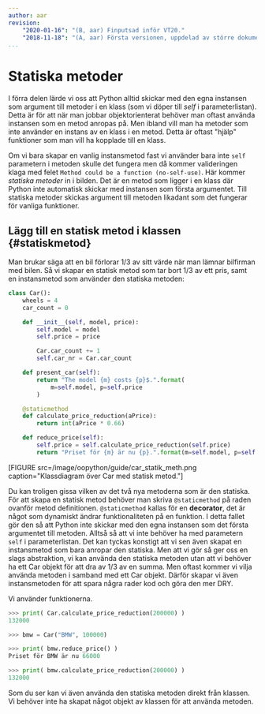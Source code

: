 ```yaml
---
author: aar
revision:
    "2020-01-16": "(B, aar) Finputsad inför VT20."
    "2018-11-18": "(A, aar) Första versionen, uppdelad av större dokument."
...
```

Statiska metoder
==================================

I förra delen lärde vi oss att Python alltid skickar med den egna instansen som argument till metoder i en klass (som vi döper till _self_ i parameterlistan). Detta är för att när man jobbar objektorienterat behöver man oftast använda instansen som en metod anropas på. Men ibland vill man ha metoder som inte använder en instans av en klass i en metod. Detta är oftast "hjälp" funktioner som man vill ha kopplade till en klass.

Om vi bara skapar en vanlig instansmetod fast vi använder bara inte `self` parametern i metoden skulle det fungera men då kommer valideringen klaga med felet `Method could be a function (no-self-use)`. Här kommer _statiska metoder_ in i bilden. Det är en metod som ligger i en klass där Python inte automatisk skickar med instansen som första argumentet. Till statiska metoder skickas argument till metoden likadant som det fungerar för vanliga funktioner. 



Lägg till en statisk metod i klassen {#statiskmetod}
----------------------------------

Man brukar säga att en bil förlorar 1/3 av sitt värde när man lämnar bilfirman med bilen. Så vi skapar en statisk metod som tar bort 1/3 av ett pris, samt en instansmetod som använder den statiska metoden:

```python
class Car():
    wheels = 4
    car_count = 0

    def __init__(self, model, price):
        self.model = model
        self.price = price

        Car.car_count += 1
        self.car_nr = Car.car_count

    def present_car(self):
        return "The model {m} costs {p}$.".format(
            m=self.model, p=self.price
        )

    @staticmethod
    def calculate_price_reduction(aPrice):
        return int(aPrice * 0.66)

    def reduce_price(self):
        self.price = self.calculate_price_reduction(self.price)
        return "Priset för {m} är nu {p}.".format(m=self.model, p=self.price)
```

[FIGURE src=/image/oopython/guide/car_statik_meth.png caption="Klassdiagram över Car med statisk metod."]

Du kan troligen gissa vilken av det två nya metoderna som är den statiska. För att skapa en statisk metod behöver man skriva `@staticmethod` på raden ovanför metod definitionen. `@staticmethod` kallas för en **decorator**, det är något som dynamiskt ändrar funktionaliteten på en funktion. I detta fallet gör den så att Python inte skickar med den egna instansen som det första argumentet till metoden. Alltså så att vi inte behöver ha med parametern `self` i parameterlistan. 
Det kan tyckas konstigt att vi sen även skapat en instansmetod som bara anropar den statiska. Men att vi gör så ger oss en slags abstraktion, vi kan använda den statiska metoden utan att vi behöver ha ett Car objekt för att dra av 1/3 av en summa. Men oftast kommer vi vilja använda metoden i samband med ett Car objekt. Därför skapar vi även instansmetoden för att spara några rader kod och göra den mer DRY. 

Vi använder funktionerna.

```python
>>> print( Car.calculate_price_reduction(200000) )
132000

>>> bmw = Car("BMW", 100000)

>>> print( bmw.reduce_price() )
Priset för BMW är nu 66000

>>> print( bmw.calculate_price_reduction(200000) )
132000
```

Som du ser kan vi även använda den statiska metoden direkt från klassen. Vi behöver inte ha skapat något objekt av klassen för att använda metoden.
